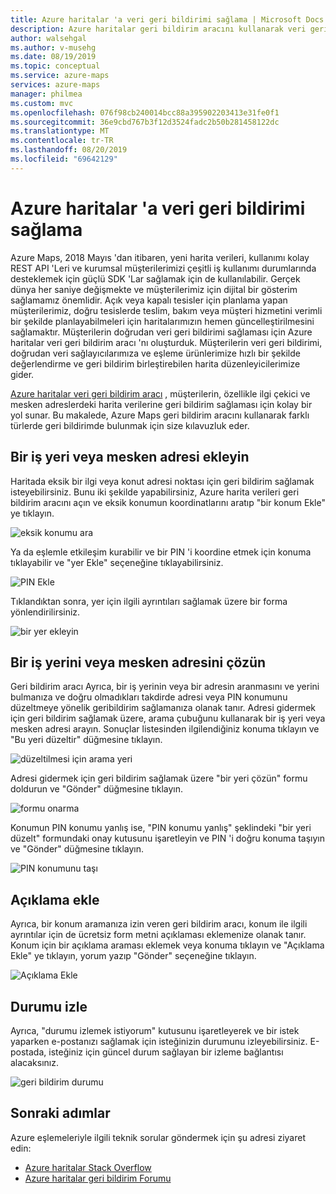 ```yaml
---
title: Azure haritalar 'a veri geri bildirimi sağlama | Microsoft Docs
description: Azure haritalar geri bildirim aracını kullanarak veri geri bildirimi sağlayın.
author: walsehgal
ms.author: v-musehg
ms.date: 08/19/2019
ms.topic: conceptual
ms.service: azure-maps
services: azure-maps
manager: philmea
ms.custom: mvc
ms.openlocfilehash: 076f98cb240014bcc88a395902203413e31fe0f1
ms.sourcegitcommit: 36e9cbd767b3f12d3524fadc2b50b281458122dc
ms.translationtype: MT
ms.contentlocale: tr-TR
ms.lasthandoff: 08/20/2019
ms.locfileid: "69642129"
---
```

# <a name="provide-data-feedback-to-azure-maps"></a>Azure haritalar 'a veri geri bildirimi sağlama

Azure Maps, 2018 Mayıs 'dan itibaren, yeni harita verileri, kullanımı kolay REST API 'Leri ve kurumsal müşterilerimizi çeşitli iş kullanımı durumlarında desteklemek için güçlü SDK 'Lar sağlamak için de kullanılabilir. Gerçek dünya her saniye değişmekte ve müşterilerimiz için dijital bir gösterim sağlamamız önemlidir. Açık veya kapalı tesisler için planlama yapan müşterilerimiz, doğru tesislerde teslim, bakım veya müşteri hizmetini verimli bir şekilde planlayabilmeleri için haritalarımızın hemen güncelleştirilmesini sağlamaktır. Müşterilerin doğrudan veri geri bildirimi sağlaması için Azure haritalar veri geri bildirim aracı 'nı oluşturduk. Müşterilerin veri geri bildirimi, doğrudan veri sağlayıcılarımıza ve eşleme ürünlerimize hızlı bir şekilde değerlendirme ve geri bildirim birleştirebilen harita düzenleyicilerimize gider.  

[Azure haritalar veri geri bildirim aracı](https://feedback.azuremaps.com) , müşterilerin, özellikle ilgi çekici ve mesken adreslerdeki harita verilerine geri bildirim sağlaması için kolay bir yol sunar. Bu makalede, Azure Maps geri bildirim aracını kullanarak farklı türlerde geri bildirimde bulunmak için size kılavuzluk eder.

## <a name="add-a-business-place-or-a-residential-address"></a>Bir iş yeri veya mesken adresi ekleyin 

Haritada eksik bir ilgi veya konut adresi noktası için geri bildirim sağlamak isteyebilirsiniz. Bunu iki şekilde yapabilirsiniz, Azure harita verileri geri bildirim aracını açın ve eksik konumun koordinatlarını aratıp "bir konum Ekle" ye tıklayın.

  ![eksik konumu ara](./media/how-to-use-feedback-tool/search-poi.png)

Ya da eşlemle etkileşim kurabilir ve bir PIN 'i koordine etmek için konuma tıklayabilir ve "yer Ekle" seçeneğine tıklayabilirsiniz. 

  ![PIN Ekle](./media/how-to-use-feedback-tool/add-poi.png)

Tıklandıktan sonra, yer için ilgili ayrıntıları sağlamak üzere bir forma yönlendirilirsiniz.

  ![bir yer ekleyin](./media/how-to-use-feedback-tool/add-a-place.png)

## <a name="fix-a-business-place-or-a-residential-address"></a>Bir iş yerini veya mesken adresini çözün 

Geri bildirim aracı Ayrıca, bir iş yerinin veya bir adresin aranmasını ve yerini bulmanıza ve doğru olmadıkları takdirde adresi veya PIN konumunu düzeltmeye yönelik geribildirim sağlamanıza olanak tanır. Adresi gidermek için geri bildirim sağlamak üzere, arama çubuğunu kullanarak bir iş yeri veya mesken adresi arayın. Sonuçlar listesinden ilgilendiğiniz konuma tıklayın ve "Bu yeri düzeltir" düğmesine tıklayın.

  ![düzeltilmesi için arama yeri](./media/how-to-use-feedback-tool/fix-place.png)

Adresi gidermek için geri bildirim sağlamak üzere "bir yeri çözün" formu doldurun ve "Gönder" düğmesine tıklayın.

  ![formu onarma](./media/how-to-use-feedback-tool/fix-form.png)

Konumun PIN konumu yanlış ise, "PIN konumu yanlış" şeklindeki "bir yeri düzelt" formundaki onay kutusunu işaretleyin ve PIN 'i doğru konuma taşıyın ve "Gönder" düğmesine tıklayın.

  ![PIN konumunu taşı](./media/how-to-use-feedback-tool/move-pin.png)

## <a name="add-a-comment"></a>Açıklama ekle 

Ayrıca, bir konum aramanıza izin veren geri bildirim aracı, konum ile ilgili ayrıntılar için de ücretsiz form metni açıklaması eklemenize olanak tanır. Konum için bir açıklama araması eklemek veya konuma tıklayın ve "Açıklama Ekle" ye tıklayın, yorum yazıp "Gönder" seçeneğine tıklayın. 

  ![Açıklama Ekle](./media/how-to-use-feedback-tool/add-comment.png)

## <a name="track-status"></a>Durumu izle 

Ayrıca, "durumu izlemek istiyorum" kutusunu işaretleyerek ve bir istek yaparken e-postanızı sağlamak için isteğinizin durumunu izleyebilirsiniz. E-postada, isteğiniz için güncel durum sağlayan bir izleme bağlantısı alacaksınız. 

  ![geri bildirim durumu](./media/how-to-use-feedback-tool/feedback-status.png)


## <a name="next-steps"></a>Sonraki adımlar

Azure eşlemeleriyle ilgili teknik sorular göndermek için şu adresi ziyaret edin:

* [Azure haritalar Stack Overflow](https://stackoverflow.com/questions/tagged/azure-maps)
* [Azure haritalar geri bildirim Forumu](https://feedback.azure.com/forums/909172-azure-maps)